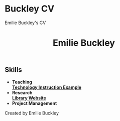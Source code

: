 # Buckley CV
 Emilie Buckley's CV
<header>
<h1>Emilie Buckley</h1>
</header>
<p></p>
<p>
<h2>Skills</h2>
<p>
<ul>
<strong><li>Teaching</li>
<a href="https://www.canva.com/design/DAFuOyVHET4/bla3qpKCA1ftc704dtxxSA/edit?utm_content=DAFuOyVHET4&utm_campaign=designshare&utm_medium=link2&utm_source=sharebutton">Technology Instruction Example</a>
<li>Research</li>
<div id="links">
<a href="https://valenciacollege.edu/students/library/campus/lake-nona-campus-library.php">Library Website</a>
<li>Project Management</li></strong>
</ul>
<p></p>
<footer>
Created by Emilie Buckley
<footer>